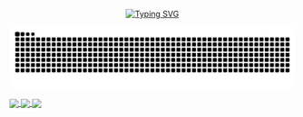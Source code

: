 <p align="center">
<a href="https://git.io/typing-svg"><img src="https://readme-typing-svg.herokuapp.com?font=Fira+Code&pause=1000&color=9AF713&width=435&lines=Hello+World+%3A+)" alt="Typing SVG" /></a>
</p>

![](https://raw.githubusercontent.com/JellyFishhhhhh/JellyFishhhhhh/main/dist/github-contribution-grid-snake.svg)

<a href="https://github.com/JellyFishhhhhh/My-repo">
  <img align="center" src="https://github-readme-stats.vercel.app/api/pin/?username=JellyFishhhhhh&repo=My-repo&theme=buefy"/>
</a>

<a href="https://github.com/JellyFishhhhhh/Bike_share">
  <img align="center" src="https://github-readme-stats.vercel.app/api/pin/?username=JellyFishhhhhh&repo=Bike_share&theme=buefy"/>
</a>

<a href="https://github.com/JellyFishhhhhh/Bike_share">
  <img align="center" src="https://github-readme-stats.vercel.app/api/pin/?username=JellyFishhhhhh&repo=Map_Navigation&theme=buefy"/>
</a>
